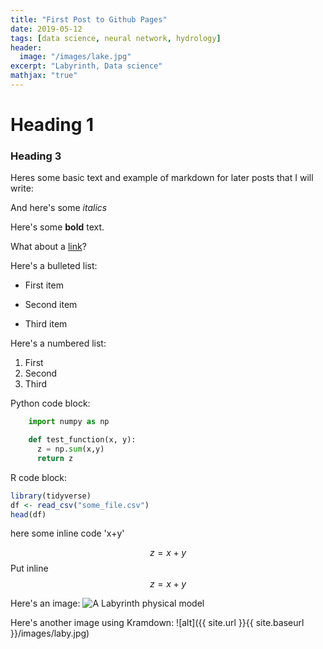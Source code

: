 ```yaml
---
title: "First Post to Github Pages"
date: 2019-05-12
tags: [data science, neural network, hydrology]
header:
  image: "/images/lake.jpg"
excerpt: "Labyrinth, Data science"
mathjax: "true"
---
```


# Heading 1

### Heading 3

Heres some basic text and example of markdown for later posts that I will write:

And here's some *italics*

Here's some **bold** text.

What about a [link](https://qwp.org.au)?

Here's a bulleted list:
* First item
+ Second item
- Third item

Here's a numbered list:
1. First
2. Second
3. Third

Python code block:
```python
    import numpy as np

    def test_function(x, y):
      z = np.sum(x,y)
      return z
```

R code block:
```r
library(tidyverse)
df <- read_csv("some_file.csv")
head(df)
```

here some inline code 'x+y'

$$z = x+y$$
Put inline $$z=x+y$$

Here's an image:
<img src="{{ site.url }}{{ site.baseurl }}/images/laby1.jpg" alt="A Labyrinth physical model">

Here's another image using Kramdown:
![alt]({{ site.url }}{{ site.baseurl }}/images/laby.jpg)

     